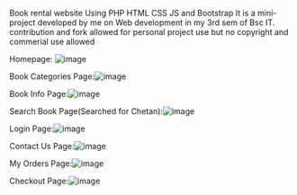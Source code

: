 Book rental website Using PHP HTML CSS JS and Bootstrap
It is a mini-project developed by me on Web development in my 3rd sem of Bsc IT.
contribution and fork allowed for personal project use but no copyright and commerial use allowed


Homepage: 
![image](https://user-images.githubusercontent.com/71167081/160868378-4fb4437f-4e69-4a62-a14c-4f9cae3638e2.png)
 
Book Categories Page:![image](https://user-images.githubusercontent.com/71167081/160868599-4727e3c5-39c3-45f3-af32-10482e838328.png)

Book Info Page:![image](https://user-images.githubusercontent.com/71167081/160868646-8a894941-dc31-4ce1-8b3f-f1b76cc8f4e7.png)

 
Search Book Page(Searched for Chetan):![image](https://user-images.githubusercontent.com/71167081/160868685-965083c0-a51f-49db-8cc5-eb0cf6410b55.png)

 
Login Page:![image](https://user-images.githubusercontent.com/71167081/160868722-9b6900e4-4198-46fd-a75f-ee8924df1f60.png)

Contact Us Page:![image](https://user-images.githubusercontent.com/71167081/160868829-3559a805-66eb-4d7f-b1f0-6bf288d559a3.png)

My Orders Page:![image](https://user-images.githubusercontent.com/71167081/160868871-ff7ec8e1-bd1d-44f8-bba5-b521f3879de9.png)

Checkout Page:![image](https://user-images.githubusercontent.com/71167081/160868924-84fe2d4c-5dbe-4faf-a9ea-66399182895a.png)

 
